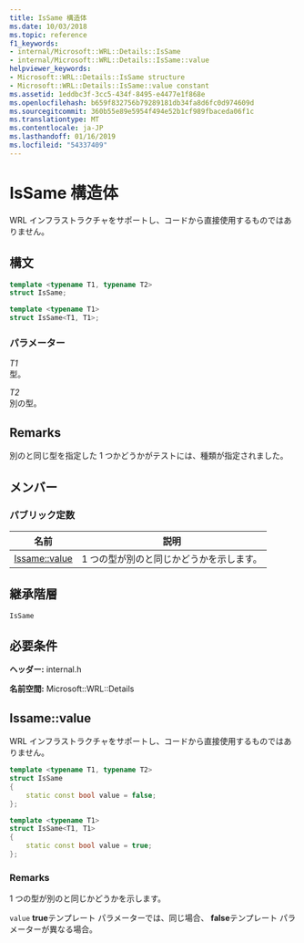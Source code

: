 ```yaml
---
title: IsSame 構造体
ms.date: 10/03/2018
ms.topic: reference
f1_keywords:
- internal/Microsoft::WRL::Details::IsSame
- internal/Microsoft::WRL::Details::IsSame::value
helpviewer_keywords:
- Microsoft::WRL::Details::IsSame structure
- Microsoft::WRL::Details::IsSame::value constant
ms.assetid: 1eddbc3f-3cc5-434f-8495-e4477e1f868e
ms.openlocfilehash: b659f832756b79289181db34fa8d6fc0d974609d
ms.sourcegitcommit: 360b55e89e5954f494e52b1cf989fbaceda06f1c
ms.translationtype: MT
ms.contentlocale: ja-JP
ms.lasthandoff: 01/16/2019
ms.locfileid: "54337409"
---
```

# <a name="issame-structure"></a>IsSame 構造体

WRL インフラストラクチャをサポートし、コードから直接使用するものではありません。

## <a name="syntax"></a>構文

```cpp
template <typename T1, typename T2>
struct IsSame;

template <typename T1>
struct IsSame<T1, T1>;
```

### <a name="parameters"></a>パラメーター

*T1*<br/>
型。

*T2*<br/>
別の型。

## <a name="remarks"></a>Remarks

別のと同じ型を指定した 1 つかどうかがテストには、種類が指定されました。

## <a name="members"></a>メンバー

### <a name="public-constants"></a>パブリック定数

名前                    | 説明
----------------------- | --------------------------------------------------
[Issame::value](#value) | 1 つの型が別のと同じかどうかを示します。

## <a name="inheritance-hierarchy"></a>継承階層

`IsSame`

## <a name="requirements"></a>必要条件

**ヘッダー:** internal.h

**名前空間:** Microsoft::WRL::Details

## <a name="value"></a>Issame::value

WRL インフラストラクチャをサポートし、コードから直接使用するものではありません。

```cpp
template <typename T1, typename T2>
struct IsSame
{
    static const bool value = false;
};

template <typename T1>
struct IsSame<T1, T1>
{
    static const bool value = true;
};
```

### <a name="remarks"></a>Remarks

1 つの型が別のと同じかどうかを示します。

`value` **true**テンプレート パラメーターでは、同じ場合、 **false**テンプレート パラメーターが異なる場合。

